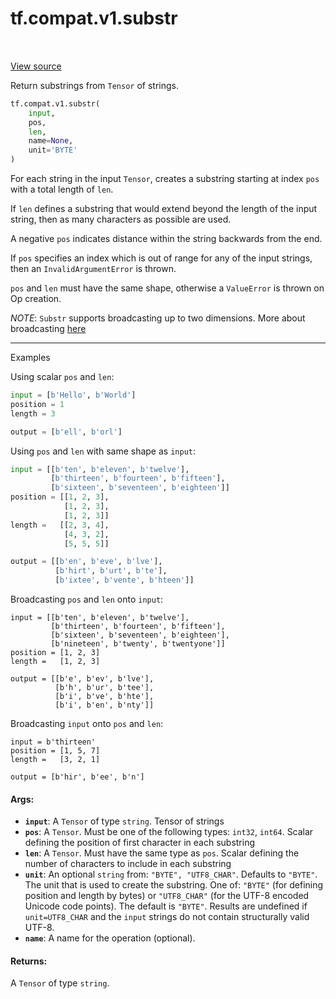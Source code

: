 <div itemscope itemtype="http://developers.google.com/ReferenceObject">
<meta itemprop="name" content="tf.compat.v1.substr" />
<meta itemprop="path" content="Stable" />
</div>

# tf.compat.v1.substr

<!-- Insert buttons -->

<table class="tfo-notebook-buttons tfo-api" align="left">
</table>

<a target="_blank" href="/code/stable/tensorflow/python/ops/string_ops.py">View source</a>



<!-- Start diff -->
Return substrings from `Tensor` of strings.

``` python
tf.compat.v1.substr(
    input,
    pos,
    len,
    name=None,
    unit='BYTE'
)
```



<!-- Placeholder for "Used in" -->

For each string in the input `Tensor`, creates a substring starting at index
`pos` with a total length of `len`.

If `len` defines a substring that would extend beyond the length of the input
string, then as many characters as possible are used.

A negative `pos` indicates distance within the string backwards from the end.

If `pos` specifies an index which is out of range for any of the input strings,
then an `InvalidArgumentError` is thrown.

`pos` and `len` must have the same shape, otherwise a `ValueError` is thrown on
Op creation.

*NOTE*: `Substr` supports broadcasting up to two dimensions. More about
broadcasting
[here](http://docs.scipy.org/doc/numpy/user/basics.broadcasting.html)

---

Examples

Using scalar `pos` and `len`:

```python
input = [b'Hello', b'World']
position = 1
length = 3

output = [b'ell', b'orl']
```

Using `pos` and `len` with same shape as `input`:

```python
input = [[b'ten', b'eleven', b'twelve'],
         [b'thirteen', b'fourteen', b'fifteen'],
         [b'sixteen', b'seventeen', b'eighteen']]
position = [[1, 2, 3],
            [1, 2, 3],
            [1, 2, 3]]
length =   [[2, 3, 4],
            [4, 3, 2],
            [5, 5, 5]]

output = [[b'en', b'eve', b'lve'],
          [b'hirt', b'urt', b'te'],
          [b'ixtee', b'vente', b'hteen']]
```

Broadcasting `pos` and `len` onto `input`:

```
input = [[b'ten', b'eleven', b'twelve'],
         [b'thirteen', b'fourteen', b'fifteen'],
         [b'sixteen', b'seventeen', b'eighteen'],
         [b'nineteen', b'twenty', b'twentyone']]
position = [1, 2, 3]
length =   [1, 2, 3]

output = [[b'e', b'ev', b'lve'],
          [b'h', b'ur', b'tee'],
          [b'i', b've', b'hte'],
          [b'i', b'en', b'nty']]
```

Broadcasting `input` onto `pos` and `len`:

```
input = b'thirteen'
position = [1, 5, 7]
length =   [3, 2, 1]

output = [b'hir', b'ee', b'n']
```

#### Args:


* <b>`input`</b>: A `Tensor` of type `string`. Tensor of strings
* <b>`pos`</b>: A `Tensor`. Must be one of the following types: `int32`, `int64`.
  Scalar defining the position of first character in each substring
* <b>`len`</b>: A `Tensor`. Must have the same type as `pos`.
  Scalar defining the number of characters to include in each substring
* <b>`unit`</b>: An optional `string` from: `"BYTE", "UTF8_CHAR"`. Defaults to `"BYTE"`.
  The unit that is used to create the substring.  One of: `"BYTE"` (for
  defining position and length by bytes) or `"UTF8_CHAR"` (for the UTF-8
  encoded Unicode code points).  The default is `"BYTE"`. Results are undefined if
  `unit=UTF8_CHAR` and the `input` strings do not contain structurally valid
  UTF-8.
* <b>`name`</b>: A name for the operation (optional).


#### Returns:

A `Tensor` of type `string`.
